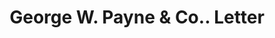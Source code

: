 ---
doi: 10.7916/D8612BFZ
date_other: '1890'
date_other_textual: 1890-1899
form: correspondence
genre:
- Letters (correspondence)
name:
- George W. Payne & Co.
object_in_context_url: https://biggert.cul.columbia.edu/items/view/ave_biggert_01526
subject_hierarchical_geographic:
- Pawtucket, Rhode Island, United States
subject_name:
- George W. Payne & Co.
title: George W. Payne & Co.. Letter
sort_title: George W. Payne & Co.. Letter
call_number: ave_biggert_01526
coordinates:
- 41.87555555555556,-71.3761111111111
pid: ave_biggert_01526
identifiers: ave_biggert_01526
permalink: /biggert/ave_biggert_01526/
layout: iiif-image-page
---